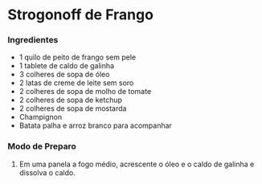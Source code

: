 # Strogonoff de Frango #

### Ingredientes ###

 - 1 quilo de peito de frango sem pele
 - 1 tablete de caldo de galinha
 - 3 colheres de sopa de óleo
 - 2 latas de creme de leite sem soro
 - 2 colheres de sopa de molho de tomate
 - 2 colheres de sopa de ketchup
 - 2 colheres de sopa de mostarda
 - Champignon
 - Batata palha e arroz branco para acompanhar


### Modo de Preparo ###

1. Em uma panela a fogo médio, acrescente o óleo e o caldo de galinha e dissolva o caldo.
